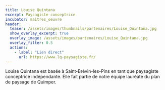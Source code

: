 ```yaml
---
title: Louise Quintana
excerpt: Paysagiste conceptrice
incubator: maitres_oeuvre
header:
  teaser: /assets/images/thumbnails/partenaires/Louise_Quintana.jpg
  show_overlay_excerpt: true
  overlay_image: /assets/images/partenaires/Louise_Quintana.jpg
  overlay_filter: 0.5
  actions:
    - label: "Lien direct"
      url: https://www.lq-paysagiste.fr/
---
```


Louise Quintana est basée à Saint-Brévin-les-Pins en tant que paysagiste conceptrice indépendante. 
Elle fait partie de notre équipe lauréate du plan de paysage de Quimper.

